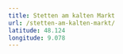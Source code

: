 ```yaml
---
title: Stetten am kalten Markt
url: /stetten-am-kalten-markt/
latitude: 48.124
longitude: 9.078
---
```

